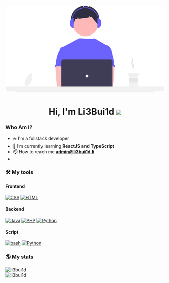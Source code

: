 <p align="center"> <img src="./coding.svg" alt="undraw coffee illustration" width="500px%"> </p>
<h1 align="center">Hi, I'm Li3Bui1d <img src="https://media.giphy.com/media/hvRJCLFzcasrR4ia7z/giphy.gif" width="25px"></h1>

<h3 align="left"> Who Am I?</h3>

- ☕ I'm a fullstack developer
- 🌱 I’m currently learning **ReactJS and TypeScript**
- 📫 How to reach me **admin@li3bui1d.li**
- 
<h3 align="left">🛠 My tools</h3>
<h4 >Frontend</h4>

[![CSS](https://img.shields.io/badge/-CSS3-264de4?logo=css3&logoColor=white&style=for-the-badge)](#)
[![HTML](https://img.shields.io/badge/-HTML5-ff6347?logo=html5&logoColor=white&style=for-the-badge)](#) 

<h4 >Backend</h4>

[![Java](https://img.shields.io/badge/-Java-f89820?logo=java&logoColor=white&style=for-the-badge)](#)
[![PHP](https://img.shields.io/badge/-PHP-8993be?logo=php&logoColor=white&style=for-the-badge)](#)
[![Python](https://img.shields.io/badge/-Python-4b8bbe?logo=python&logoColor=white&style=for-the-badge)](#)

<h4 >Script</h4>

[![bash](https://img.shields.io/badge/-Bash-333333?logo=linux&logoColor=white&style=for-the-badge)](#)
[![Python](https://img.shields.io/badge/-Python-4b8bbe?logo=python&logoColor=white&style=for-the-badge)](#)

    
<h3 align="left">🌎 My stats</h3>
<img src="https://github-readme-stats.vercel.app/api/top-langs?username=li3bui1d&show_icons=true&locale=en&layout=compact" alt="li3bui1d" />

<br />

<img src="https://github-readme-stats.vercel.app/api?username=li3bui1d&show_icons=true&locale=en" alt="li3bui1d" />
